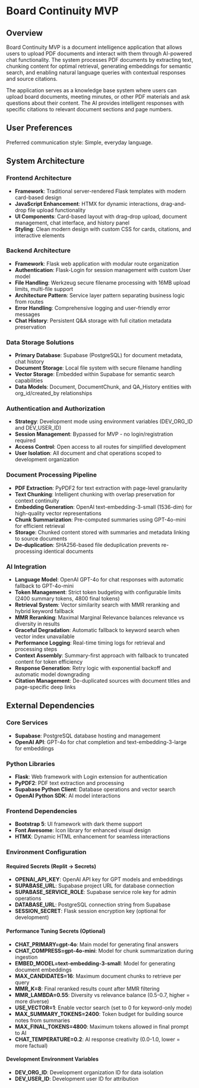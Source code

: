 # Board Continuity MVP

## Overview

Board Continuity MVP is a document intelligence application that allows users to upload PDF documents and interact with them through AI-powered chat functionality. The system processes PDF documents by extracting text, chunking content for optimal retrieval, generating embeddings for semantic search, and enabling natural language queries with contextual responses and source citations.

The application serves as a knowledge base system where users can upload board documents, meeting minutes, or other PDF materials and ask questions about their content. The AI provides intelligent responses with specific citations to relevant document sections and page numbers.

## User Preferences

Preferred communication style: Simple, everyday language.

## System Architecture

### Frontend Architecture
- **Framework**: Traditional server-rendered Flask templates with modern card-based design
- **JavaScript Enhancement**: HTMX for dynamic interactions, drag-and-drop file upload functionality
- **UI Components**: Card-based layout with drag-drop upload, document management, chat interface, and history panel
- **Styling**: Clean modern design with custom CSS for cards, citations, and interactive elements

### Backend Architecture
- **Framework**: Flask web application with modular route organization
- **Authentication**: Flask-Login for session management with custom User model
- **File Handling**: Werkzeug secure filename processing with 16MB upload limits, multi-file support
- **Architecture Pattern**: Service layer pattern separating business logic from routes
- **Error Handling**: Comprehensive logging and user-friendly error messages
- **Chat History**: Persistent Q&A storage with full citation metadata preservation

### Data Storage Solutions
- **Primary Database**: Supabase (PostgreSQL) for document metadata, chat history
- **Document Storage**: Local file system with secure filename handling
- **Vector Storage**: Embedded within Supabase for semantic search capabilities
- **Data Models**: Document, DocumentChunk, and QA_History entities with org_id/created_by relationships

### Authentication and Authorization
- **Strategy**: Development mode using environment variables (DEV_ORG_ID and DEV_USER_ID)
- **Session Management**: Bypassed for MVP - no login/registration required
- **Access Control**: Open access to all routes for simplified development
- **User Isolation**: All document and chat operations scoped to development organization

### Document Processing Pipeline
- **PDF Extraction**: PyPDF2 for text extraction with page-level granularity
- **Text Chunking**: Intelligent chunking with overlap preservation for context continuity
- **Embedding Generation**: OpenAI text-embedding-3-small (1536-dim) for high-quality vector representations
- **Chunk Summarization**: Pre-computed summaries using GPT-4o-mini for efficient retrieval
- **Storage**: Chunked content stored with summaries and metadata linking to source documents
- **De-duplication**: SHA256-based file deduplication prevents re-processing identical documents

### AI Integration
- **Language Model**: OpenAI GPT-4o for chat responses with automatic fallback to GPT-4o-mini
- **Token Management**: Strict token budgeting with configurable limits (2400 summary tokens, 4800 final tokens)
- **Retrieval System**: Vector similarity search with MMR reranking and hybrid keyword fallback
- **MMR Reranking**: Maximal Marginal Relevance balances relevance vs diversity in results
- **Graceful Degradation**: Automatic fallback to keyword search when vector index unavailable
- **Performance Logging**: Real-time timing logs for retrieval and processing steps
- **Context Assembly**: Summary-first approach with fallback to truncated content for token efficiency
- **Response Generation**: Retry logic with exponential backoff and automatic model downgrading
- **Citation Management**: De-duplicated sources with document titles and page-specific deep links

## External Dependencies

### Core Services
- **Supabase**: PostgreSQL database hosting and management
- **OpenAI API**: GPT-4o for chat completion and text-embedding-3-large for embeddings

### Python Libraries
- **Flask**: Web framework with Login extension for authentication
- **PyPDF2**: PDF text extraction and processing
- **Supabase Python Client**: Database operations and vector search
- **OpenAI Python SDK**: AI model interactions

### Frontend Dependencies
- **Bootstrap 5**: UI framework with dark theme support
- **Font Awesome**: Icon library for enhanced visual design
- **HTMX**: Dynamic HTML enhancement for seamless interactions

### Environment Configuration

#### Required Secrets (Replit → Secrets)
- **OPENAI_API_KEY**: OpenAI API key for GPT models and embeddings
- **SUPABASE_URL**: Supabase project URL for database connection
- **SUPABASE_SERVICE_ROLE**: Supabase service role key for admin operations
- **DATABASE_URL**: PostgreSQL connection string from Supabase
- **SESSION_SECRET**: Flask session encryption key (optional for development)

#### Performance Tuning Secrets (Optional)
- **CHAT_PRIMARY=gpt-4o**: Main model for generating final answers
- **CHAT_COMPRESS=gpt-4o-mini**: Model for chunk summarization during ingestion  
- **EMBED_MODEL=text-embedding-3-small**: Model for generating document embeddings
- **MAX_CANDIDATES=16**: Maximum document chunks to retrieve per query
- **MMR_K=8**: Final reranked results count after MMR filtering
- **MMR_LAMBDA=0.55**: Diversity vs relevance balance (0.5-0.7, higher = more diverse)
- **USE_VECTOR=1**: Enable vector search (set to 0 for keyword-only mode)
- **MAX_SUMMARY_TOKENS=2400**: Token budget for building source notes from summaries
- **MAX_FINAL_TOKENS=4800**: Maximum tokens allowed in final prompt to AI
- **CHAT_TEMPERATURE=0.2**: AI response creativity (0.0-1.0, lower = more factual)

#### Development Environment Variables
- **DEV_ORG_ID**: Development organization ID for data isolation
- **DEV_USER_ID**: Development user ID for attribution